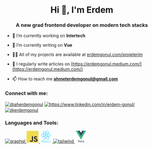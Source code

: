 <h1 align="center">Hi 👋, I'm Erdem</h1>
<h3 align="center">A new grad frontend developer on modern tech stacks</h3>

- 🔭 I’m currently working on **Intertech**

- 🌱 I’m currently writing on **Vue**

- 👨‍💻 All of my projects are available at [erdemgonul.com/projelerim](erdemgonul.com/projelerim)

- 📝 I regularly write articles on [https://erdemgonul.medium.com/](https://erdemgonul.medium.com/)

- 📫 How to reach me **ahmeterdemgonul@gmail.com**

<h3 align="left">Connect with me:</h3>
<p align="left">
<a href="https://twitter.com/@aherdemgonul" target="blank"><img align="center" src="https://raw.githubusercontent.com/rahuldkjain/github-profile-readme-generator/master/src/images/icons/Social/twitter.svg" alt="@aherdemgonul" height="30" width="40" /></a>
<a href="https://linkedin.com/in/https://www.linkedin.com/in/erdem-gonul/" target="blank"><img align="center" src="https://raw.githubusercontent.com/rahuldkjain/github-profile-readme-generator/master/src/images/icons/Social/linked-in-alt.svg" alt="https://www.linkedin.com/in/erdem-gonul/" height="30" width="40" /></a>
<a href="https://medium.com/@erdemgonul" target="blank"><img align="center" src="https://raw.githubusercontent.com/rahuldkjain/github-profile-readme-generator/master/src/images/icons/Social/medium.svg" alt="@erdemgonul" height="30" width="40" /></a>
</p>

<h3 align="left">Languages and Tools:</h3>
<p align="left"> <a href="https://graphql.org" target="_blank"> <img src="https://www.vectorlogo.zone/logos/graphql/graphql-icon.svg" alt="graphql" width="40" height="40"/> </a> <a href="https://developer.mozilla.org/en-US/docs/Web/JavaScript" target="_blank"> <img src="https://raw.githubusercontent.com/devicons/devicon/master/icons/javascript/javascript-original.svg" alt="javascript" width="40" height="40"/> </a> <a href="https://reactjs.org/" target="_blank"> <img src="https://raw.githubusercontent.com/devicons/devicon/master/icons/react/react-original-wordmark.svg" alt="react" width="40" height="40"/> </a> <a href="https://tailwindcss.com/" target="_blank"> <img src="https://www.vectorlogo.zone/logos/tailwindcss/tailwindcss-icon.svg" alt="tailwind" width="40" height="40"/> </a> <a href="https://vuejs.org/" target="_blank"> <img src="https://raw.githubusercontent.com/devicons/devicon/master/icons/vuejs/vuejs-original-wordmark.svg" alt="vuejs" width="40" height="40"/> </a> </p>
